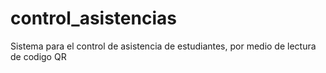# control_asistencias
Sistema para el control de asistencia de estudiantes, por medio de lectura de codigo QR

